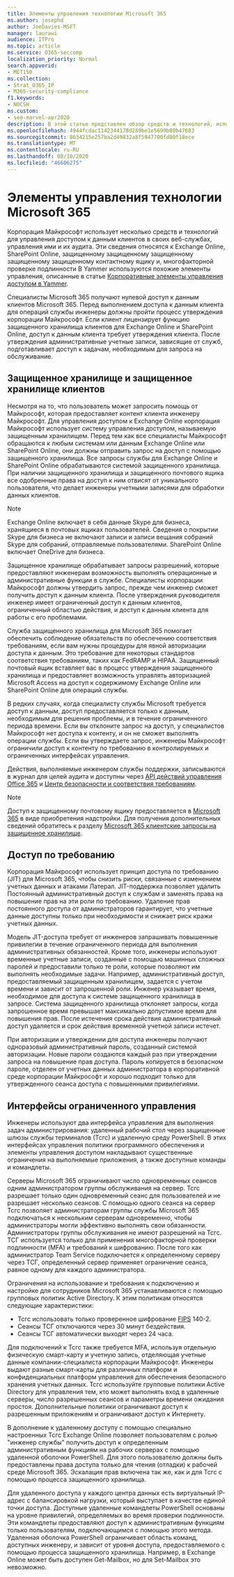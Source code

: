 ```yaml
---
title: Элементы управления технологии Microsoft 365
ms.author: josephd
author: JoeDavies-MSFT
manager: laurawi
audience: ITPro
ms.topic: article
ms.service: O365-seccomp
localization_priority: Normal
search.appverid:
- MET150
ms.collection:
- Strat_O365_IP
- M365-security-compliance
f1.keywords:
- NOCSH
ms.custom:
- seo-marvel-apr2020
description: В этой статье представлен обзор средств и технологий, используемых корпорацией Майкрософт для управления технологиями в Microsoft 365.
ms.openlocfilehash: 4944fcdac1142344178d289be1e5699b80b47683
ms.sourcegitcommit: 8634215e257ba2d49832a8f5947700fd00f18ece
ms.translationtype: MT
ms.contentlocale: ru-RU
ms.lasthandoff: 08/10/2020
ms.locfileid: "46606275"
---
```

# <a name="microsoft-365-technology-controls"></a>Элементы управления технологии Microsoft 365 

Корпорация Майкрософт использует несколько средств и технологий для управления доступом к данным клиентов в своих веб-службах, управления ими и их аудита. Эти сведения относятся к Exchange Online, SharePoint Online, защищенному защищенному защищенному защищенному защищенному контактному ящику и, многофакторной проверке подлинности В Yammer используются похожие элементы управления, описанные в статье [Корпоративные элементы управления доступом в Yammer](office-365-yammer-enterprise-access-controls.md).

Специалисты Microsoft 365 получают нулевой доступ к данным клиентов Microsoft 365. Перед выполнением доступа к данным клиента для операций службы инженеры должны пройти процесс утверждения корпорации Майкрософт. Если клиент лицензирует функцию защищенного хранилища клиентов для Exchange Online и SharePoint Online, доступ к данным клиента требует утверждения клиента. После утверждения административные учетные записи, зависящие от служб, подготавливает доступ к задачам, необходимым для запроса на обслуживание.

## <a name="lockbox-and-customer-lockbox"></a>Защищенное хранилище и защищенное хранилище клиентов

Несмотря на то, что пользователь может запросить помощь от Майкрософт, которая предоставляет контент клиента инженеру Майкрософт. Для управления доступом к Exchange Online корпорация Майкрософт использует систему управления доступом, называемую защищенным хранилищем. Перед тем как все специалисты Майкрософт обращаются к любым системам или данным Exchange Online или SharePoint Online, они должны отправить запрос на доступ с помощью защищенного хранилища. Все запросы службы для Exchange Online и SharePoint Online обрабатываются системой защищенного хранилища. При наличии защищенного хранилища и защищенного почтового ящика все одобренные права на доступ к ним отвисят от уникального пользователя, что делает инженеры учетными записями для обработки данных клиентов.

> [!NOTE]
> Exchange Online включает в себя данные Skype для бизнеса, хранящиеся в почтовых ящиках пользователей. Сведения о покрытии Skype для бизнеса не включают записи и записи вещания собраний Skype для собраний, отправляемые пользователями. SharePoint Online включает OneDrive для бизнеса.

Защищенное хранилище обрабатывает запросы разрешений, которые предоставляют инженерам возможность выполнять операционные и административные функции в службе. Специалисты корпорации Майкрософт должны утвердить запрос, прежде чем инженер сможет получить доступ к данным клиента. После утверждения руководителя инженер имеет ограниченный доступ к данным клиентов, ограниченный областью действия, и доступ к данным клиента для работы с его проблемами.

Служба защищенного хранилища для Microsoft 365 помогает обеспечить соблюдение обязательств по обеспечению соответствия требованиям, если вам нужны процедуры для явной авторизации доступа к данным. Это требование для некоторых стандартов соответствия требованиям, таких как FedRAMP и HIPAA. Защищенный почтовый ящик вставляет вас в процесс утверждения защищенного хранилища и предоставляет возможность управлять авторизацией Microsoft Access на доступ к содержимому Exchange Online или SharePoint Online для операций службы.

В редких случаях, когда специалисту службы Microsoft требуется доступ к данным, доступ предоставляется только к данным, необходимым для решения проблемы, и в течение ограниченного периода времени. Если вы отклоните запрос на доступ, у специалистов Майкрософт нет доступа к контенту, и он не сможет выполнять операции службы. Если вы утверждаете запрос, инженеры Майкрософт ограничили доступ к контенту по требованию в контролируемых и ограниченных интерфейсах управления.

Действия, выполняемые инженером службы поддержки, записываются в журнал для целей аудита и доступны через [API действий управления Office 365](https://docs.microsoft.com/office/office-365-management-api/get-started-with-office-365-management-apis) и [Центр безопасности и соответствия требованиям](https://protection.office.com/).

>[!NOTE]
> Доступ к защищенному почтовому ящику предоставляется в [Microsoft 365](https://products.office.com/business/office-365-enterprise-e5-business-software) в виде приобретения надстройки. Для получения дополнительных сведений обратитесь к разделу [Microsoft 365 клиентские запросы на защищенное хранилище](https://support.office.com/article/Office-365-Customer-Lockbox-Requests-36f9cdd1-e64c-421b-a7e4-4a54d16440a2).

## <a name="just-in-time-access"></a>Доступ по требованию

Корпорация Майкрософт использует принцип доступа по требованию (JIT) для Microsoft 365, чтобы снизить риски, связанные с изменением учетных данных и атаками Латерал. JIT-поддержка позволяет удалить Постоянный административный доступ к службам и заменять права на повышение прав на эти роли по требованию. Удаление прав постоянного доступа от администраторов гарантирует, что учетные данные доступны только при необходимости и снижает риск кражи учетных данных.

Модель JIT-доступа требует от инженеров запрашивать повышенные привилегии в течение ограниченного периода для выполнения административных обязанностей. Кроме того, инженеры используют временные учетные записи, созданные с помощью машинных сложных паролей и предоставили только те роли, которые позволяют им выполнять необходимые задачи. Например, административный доступ, предоставляемый защищенным хранилищем, задается с учетом времени и зависит от запрошенной роли. Инженер указывает время, необходимое для доступа к системе защищенного хранилища в запросе. Система защищенного хранилища отклоняет запросы, когда запрошенное время превышает максимально допустимое время для повышения прав. После истечения срока действия административный доступ удаляется и срок действия временной учетной записи истечет.

При авторизации и утверждении для доступа инженеры получают одноразовый административный пароль, созданный системой авторизации. Новые пароли создаются каждый раз при утверждении запроса на повышение прав доступа. Пароль копируется в безопасном пароле, отделен от учетных данных администратора в корпоративной среде корпорации Майкрософт и хорошо подходит только для утвержденного сеанса доступа с повышенными привилегиями.

## <a name="constrained-management-interfaces"></a>Интерфейсы ограниченного управления

Инженеры используют два интерфейса управления для выполнения задач администрирования: удаленный рабочий стол через защищенные шлюзы службы терминалов (Тсгс) и удаленную среду PowerShell. В этих интерфейсах управления политики программного обеспечения и элементы управления доступом накладывают существенные ограничения на выполняемые приложения, а также доступные команды и командлеты.

Серверы Microsoft 365 ограничивают число одновременных сеансов одним администратором группы обслуживания на сервер. Тсгс разрешает только один одновременный сеанс для пользователей и не разрешает несколько сеансов. С помощью одного сеанса на сервер Тсгс позволяет администраторам группы службы Microsoft 365 подключаться к нескольким серверам одновременно, чтобы администраторы могли эффективно выполнять свои обязанности. Администраторы группы обслуживания не имеют разрешений на Тсгс. ТСГ используется только для применения многофакторной проверки подлинности (MFA) и требований к шифрованию. После того как администратор Team Service подключается к определенному серверу через ТСГ, определенный сервер применяет ограничение сеанса, равное одному для каждого администратора.

Ограничения на использование и требования к подключению и настройке для сотрудников Microsoft 365 устанавливаются с помощью групповых политик Active Directory. К этим политикам относятся следующие характеристики:

- Тсгс использовать только проверенное шифрование [FIPS](https://www.microsoft.com/TrustCenter/Compliance/FIPS) 140-2.
- Сеансы ТСГ отключаются через 30 минут бездействия.
- Сеансы ТСГ автоматически выходят через 24 часа.

Для подключений к Тсгс также требуется MFA, используя отдельную физическую смарт-карту и учетную запись, отделяющая учетные данные компании-специалиста корпорации Майкрософт. Инженеры выдают разные смарт-карты для различных платформ и конфиденциальных платформ управления для обеспечения безопасного хранения учетных данных. Тсгс используйте групповые политики Active Directory для управления тем, кто может выполнять вход в удаленные серверы, число разрешенных сеансов и параметры времени ожидания простоя. Дополнительные политики ограничивают доступ к разрешенным приложениям и ограничивают доступ к Интернету.

В дополнение к удаленному доступу с помощью специально настроенных Тсгс Exchange Online позволяет пользователям с ролью "инженер службы" получить доступ к определенным административным функциям на рабочих серверах с помощью удаленной оболочки PowerShell. Для этого пользователю должны быть предоставлены права доступа только для чтения (отладки) к рабочей среде Microsoft 365. Эскалация прав включена так же, как и для Тсгс с помощью процесса защищенного хранилища.

Для удаленного доступа у каждого центра данных есть виртуальный IP-адрес с балансировкой нагрузки, который выступает в качестве единой точки доступа. Доступные удаленные командлеты PowerShell основаны на уровне привилегий, определяемых во время проверки подлинности. Эти командлеты предоставляют доступ к административным функциям только пользователям, подключающимся с помощью этого метода. Удаленная оболочка PowerShell ограничивает область команд, доступных инженеру, и зависит от уровня доступа, предоставляемого с помощью процесса защищенного хранилища. Например, в Exchange Online может быть доступен Get-Mailbox, но для Set-Mailbox это невозможно.
